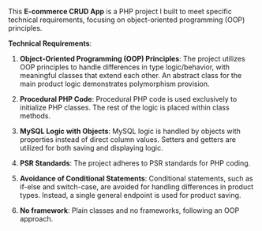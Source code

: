 This <strong>E-commerce CRUD App</strong> is a PHP project I built  to meet specific technical requirements, focusing on object-oriented programming (OOP) principles.

<strong>Technical Requirements</strong>:

1. <strong>Object-Oriented Programming (OOP) Principles</strong>: The project utilizes OOP principles to handle differences in type logic/behavior, with meaningful classes that extend each other. An abstract class for the main product logic demonstrates polymorphism provision.

2. <strong>Procedural PHP Code</strong>: Procedural PHP code is used exclusively to initialize PHP classes. The rest of the logic is placed within class methods.

3. <strong>MySQL Logic with Objects</strong>: MySQL logic is handled by objects with properties instead of direct column values. Setters and getters are utilized for both saving and displaying logic.

4. <strong>PSR Standards</strong>: The project adheres to PSR standards for PHP coding.

5. <strong>Avoidance of Conditional Statements</strong>: Conditional statements, such as if-else and switch-case, are avoided for handling differences in product types. Instead, a single general endpoint is used for product saving.

6. <strong>No framework</strong>: Plain classes and no frameworks, following an OOP approach.

